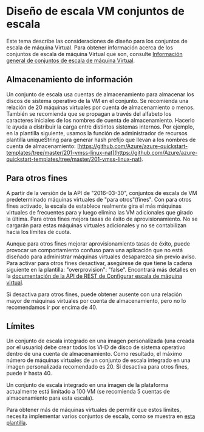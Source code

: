 <properties
    pageTitle="Diseño de escala de la máquina Virtual establece para escala | Microsoft Azure"
    description="Obtenga más información sobre cómo diseñar los conjuntos de escala de máquina Virtual de escala"
    keywords="conjuntos de máquina virtual Linux, escala de máquina virtual" 
    services="virtual-machine-scale-sets"
    documentationCenter=""
    authors="gatneil"
    manager="madhana"
    editor="tysonn"
    tags="azure-resource-manager" />

<tags
    ms.service="virtual-machine-scale-sets"
    ms.workload="na"
    ms.tgt_pltfrm="vm-linux"
    ms.devlang="na"
    ms.topic="article"
    ms.date="07/28/2016"
    ms.author="gatneil"/>

# <a name="designing-vm-scale-sets-for-scale"></a>Diseño de escala VM conjuntos de escala

Este tema describe las consideraciones de diseño para los conjuntos de escala de máquina Virtual. Para obtener información acerca de los conjuntos de escala de máquina Virtual que son, consulte [Información general de conjuntos de escala de máquina Virtual](virtual-machine-scale-sets-overview.md).


## <a name="storage"></a>Almacenamiento de información

Un conjunto de escala usa cuentas de almacenamiento para almacenar los discos de sistema operativo de la VM en el conjunto. Se recomienda una relación de 20 máquinas virtuales por cuenta de almacenamiento o menos. También se recomienda que se propagan a través del alfabeto los caracteres iniciales de los nombres de cuenta de almacenamiento. Hacerlo le ayuda a distribuir la carga entre distintos sistemas internos. Por ejemplo, en la plantilla siguiente, usamos la función de administrador de recursos plantilla uniqueString para generar hash prefijo que llevan a los nombres de cuenta de almacenamiento: [https://github.com/Azure/azure-quickstart-templates/tree/master/201-vmss-linux-nat](https://github.com/Azure/azure-quickstart-templates/tree/master/201-vmss-linux-nat).


## <a name="overprovisioning"></a>Para otros fines

A partir de la versión de la API de "2016-03-30", conjuntos de escala de VM predeterminado máquinas virtuales de "para otros"(fines". Con para otros fines activado, la escala de establece realmente gira el más máquinas virtuales de frecuentes para y luego elimina las VM adicionales que girado la última. Para otros fines mejora tasas de éxito de aprovisionamiento. No se cargarán para estas máquinas virtuales adicionales y no se contabilizan hacia los límites de cuota.

Aunque para otros fines mejorar aprovisionamiento tasas de éxito, puede provocar un comportamiento confuso para una aplicación que no está diseñado para administrar máquinas virtuales desaparezca sin previo aviso. Para activar para otros fines desactivar, asegúrese de que tiene la cadena siguiente en la plantilla: "overprovision": "false". Encontrará más detalles en la [documentación de la API de REST de Configurar escala de máquina virtual](https://msdn.microsoft.com/library/azure/mt589035.aspx).

Si desactiva para otros fines, puede obtener ausente con una relación mayor de máquinas virtuales por cuenta de almacenamiento, pero no lo recomendamos ir por encima de 40.


## <a name="limits"></a>Límites
Un conjunto de escala integrado en una imagen personalizada (una creada por el usuario) debe crear todos los VHD de disco de sistema operativo dentro de una cuenta de almacenamiento. Como resultado, el máximo número de máquinas virtuales de un conjunto de escala integrado en una imagen personalizada recomendado es 20. Si desactiva para otros fines, puede ir hasta 40.

Un conjunto de escala integrado en una imagen de la plataforma actualmente está limitado a 100 VM (se recomienda 5 cuentas de almacenamiento para esta escala).

Para obtener más de máquinas virtuales de permitir que estos límites, necesita implementar varios conjuntos de escala, como se muestra en [esta plantilla](https://github.com/Azure/azure-quickstart-templates/tree/master/301-custom-images-at-scale).